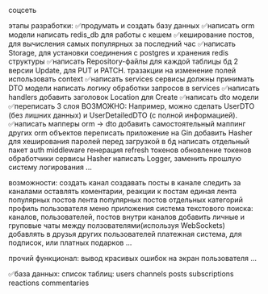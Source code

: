 соцсеть

этапы разработки:
    ✅продумать и создать базу данных
    ✅написать orm модели
    написать redis_db для работы с кешем
        ✅кеширование постов, для вычисления самых популярных за последний час
    ✅написать Storage, для установки соединения с postgres и хранения redis структуры
    ✅написать Repository-файлы для каждой таблицы бд
        2 версии Update, для PUT и PATCH.
        тразакции на изменение полей
        использовать context
    ✅написать services
        сервисы должны принимать DTO модели
        написать логику обработки запросов в services
    ✅написать handlers
        добавить заголовок Location для Create
    ✅написать dto модели
    ✅переписать 3 слоя
            ВОЗМОЖНО: Например, можно сделать UserDTO (без лишних данных) и UserDetailedDTO (с полной информацией).
    ✅написать мапперы orm -> dto
        добавить самостоятельный маппинг других orm объектов
    переписать приложение на Gin
    добавить Hasher для хеширования паролей перед загрузкой в бд
    написать отдельный пакет auth
        middleware
        генерация refresh токенов
        обновление токенов
        обработчики
        сервисы
        Hasher
    написать Logger, заменить прошлую систему логирования
    ...

возможности:
    создать канал
    создавать посты в канале
    следить за каналами
    оставлять коментарии, реакции к постам
    единая лента популярных постов
    лента популярных постов отдельных категорий
    профиль пользователя
    меню приложения
    система текстового поиска: каналов, пользователей, постов внутри каналов
    добавить личные и груповые чаты между ползователями(используя WebSockets)
    добавлять в друзья других пользователей
    платежная система, для подписок, или платных подарков
    ...

прочий функционал:
    вывод красивых ошибок на экран пользователя
    ...

✅база данных:
    список таблиц:
        users
        channels
        posts
        subscriptions
        reactions
        commentaries